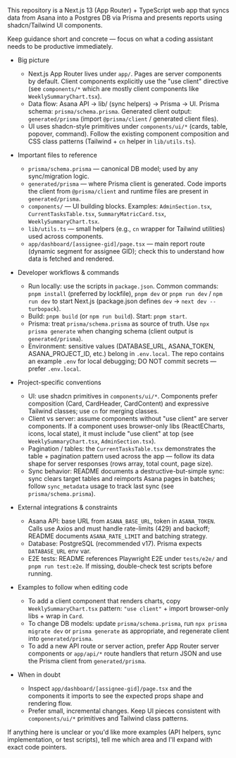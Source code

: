 This repository is a Next.js 13 (App Router) + TypeScript web app that syncs data from Asana into a Postgres DB via Prisma and presents reports using shadcn/Tailwind UI components.

Keep guidance short and concrete — focus on what a coding assistant needs to be productive immediately.

- Big picture
  - Next.js App Router lives under `app/`. Pages are server components by default. Client components explicitly use the "use client" directive (see `components/*` which are mostly client components like `WeeklySummaryChart.tsx`).
  - Data flow: Asana API -> lib/ (sync helpers) -> Prisma -> UI. Prisma schema: `prisma/schema.prisma`. Generated client output: `generated/prisma` (import `@prisma/client` / generated client files).
  - UI uses shadcn-style primitives under `components/ui/*` (cards, table, popover, command). Follow the existing component composition and CSS class patterns (Tailwind + `cn` helper in `lib/utils.ts`).

- Important files to reference
  - `prisma/schema.prisma` — canonical DB model; used by any sync/migration logic.
  - `generated/prisma` — where Prisma client is generated. Code imports the client from `@prisma/client` and runtime files are present in `generated/prisma`.
  - `components/` — UI building blocks. Examples: `AdminSection.tsx`, `CurrentTasksTable.tsx`, `SummaryMatricCard.tsx`, `WeeklySummaryChart.tsx`.
  - `lib/utils.ts` — small helpers (e.g., `cn` wrapper for Tailwind utilities) used across components.
  - `app/dashboard/[assignee-gid]/page.tsx` — main report route (dynamic segment for assignee GID); check this to understand how data is fetched and rendered.

- Developer workflows & commands
  - Run locally: use the scripts in `package.json`. Common commands: `pnpm install` (preferred by lockfile), `pnpm dev` or `pnpm run dev` / `npm run dev` to start Next.js (package.json defines `dev` -> `next dev --turbopack`).
  - Build: `pnpm build` (or `npm run build`). Start: `pnpm start`.
  - Prisma: treat `prisma/schema.prisma` as source of truth. Use `npx prisma generate` when changing schema (client output is `generated/prisma`).
  - Environment: sensitive values (DATABASE_URL, ASANA_TOKEN, ASANA_PROJECT_ID, etc.) belong in `.env.local`. The repo contains an example `.env` for local debugging; DO NOT commit secrets — prefer `.env.local`.

- Project-specific conventions
  - UI: use shadcn primitives in `components/ui/*`. Components prefer composition (Card, CardHeader, CardContent) and expressive Tailwind classes; use `cn` for merging classes.
  - Client vs server: assume components without "use client" are server components. If a component uses browser-only libs (ReactECharts, icons, local state), it must include "use client" at top (see `WeeklySummaryChart.tsx`, `AdminSection.tsx`).
  - Pagination / tables: the `CurrentTasksTable.tsx` demonstrates the table + pagination pattern used across the app — follow its data shape for server responses (rows array, total count, page size).
  - Sync behavior: README documents a destructive-but-simple sync: sync clears target tables and reimports Asana pages in batches; follow `sync_metadata` usage to track last sync (see `prisma/schema.prisma`).

- External integrations & constraints
  - Asana API: base URL from `ASANA_BASE_URL`, token in `ASANA_TOKEN`. Calls use Axios and must handle rate-limits (429) and backoff; README documents `ASANA_RATE_LIMIT` and batching strategy.
  - Database: PostgreSQL (recommended v17). Prisma expects `DATABASE_URL` env var.
  - E2E tests: README references Playwright E2E under `tests/e2e/` and `pnpm run test:e2e`. If missing, double-check test scripts before running.

- Examples to follow when editing code
  - To add a client component that renders charts, copy `WeeklySummaryChart.tsx` pattern: `"use client"` + import browser-only libs + wrap in `Card`.
  - To change DB models: update `prisma/schema.prisma`, run `npx prisma migrate dev` or `prisma generate` as appropriate, and regenerate client into `generated/prisma`.
  - To add a new API route or server action, prefer App Router server components or `app/api/*` route handlers that return JSON and use the Prisma client from `generated/prisma`.

- When in doubt
  - Inspect `app/dashboard/[assignee-gid]/page.tsx` and the components it imports to see the expected props shape and rendering flow.
  - Prefer small, incremental changes. Keep UI pieces consistent with `components/ui/*` primitives and Tailwind class patterns.

If anything here is unclear or you'd like more examples (API helpers, sync implementation, or test scripts), tell me which area and I'll expand with exact code pointers.
